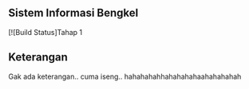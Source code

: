 ## Sistem Informasi Bengkel
[![Build Status]Tahap 1

## Keterangan

Gak ada keterangan.. cuma iseng.. hahahahahhahahahahaahahahahah
